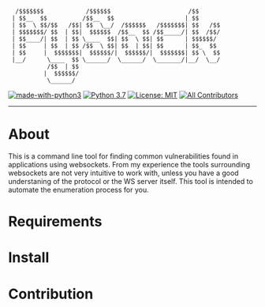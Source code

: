  
      /$$$$$$$            /$$$$$$                      /$$      
     | $$__  $$          /$$__  $$                    | $$      
     | $$  \ $$/$$   /$$| $$  \__/  /$$$$$$   /$$$$$$$| $$   /$$
     | $$$$$$$/ $$  | $$|  $$$$$$  /$$__  $$ /$$_____/| $$  /$$/
     | $$____/| $$  | $$ \____  $$| $$  \ $$| $$      | $$$$$$/ 
     | $$     | $$  | $$ /$$  \ $$| $$  | $$| $$      | $$_  $$  
     | $$     |  $$$$$$$|  $$$$$$/|  $$$$$$/|  $$$$$$$| $$ \  $$
     |__/      \____  $$ \______/  \______/  \_______/|__/  \__/
               /$$  | $$                                        
              |  $$$$$$/                                        
               \______/                                        


[![made-with-python3](https://img.shields.io/badge/Made%20with-Python-1f425f.svg)](https://www.python.org/)
[![Python 3.7](https://img.shields.io/badge/python-3.7-blue.svg)](https://www.python.org/downloads/release/python-360/)
[![License: MIT](https://img.shields.io/badge/License-MIT-yellow.svg)](https://opensource.org/licenses/MIT)
[![All Contributors](https://img.shields.io/badge/all_contributors-1-orange.svg?style=flat-square)](#contributors)
<hr/>


# About
This is a command line tool for finding common vulnerabilities found in applications using websockets.
From my experience the tools surrounding websockets are not very intuitive to work with, unless you have 
a good understaning of the protocol or the WS server itself. This tool is intended to automate the enumeration
process for you. 

# Requirements

# Install


# Contribution
